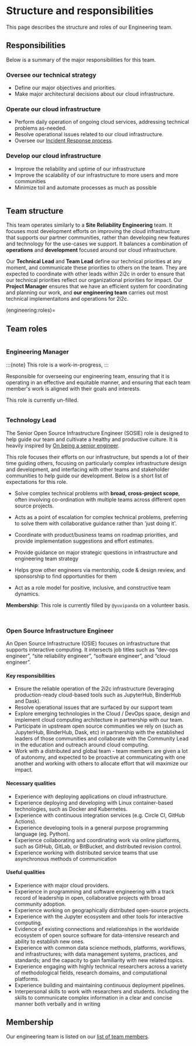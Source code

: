 # Structure and responsibilities

This page describes the structure and roles of our Engineering team.

## Responsibilities

Below is a summary of the major responsibilities for this team.

### Oversee our technical strategy

- Define our major objectives and priorities.
- Make major architectural decisions about our cloud infrastructure.

### Operate our cloud infrastructure

- Perform daily operation of ongoing cloud services, addressing technical problems as-needed.
- Resolve operational issues related to our cloud infrastructure.
- Oversee our [Incident Response process](../projects/managed-hubs/incidents.md).

### Develop our cloud infrastructure

- Improve the reliability and uptime of our infrastructure
- Improve the scalability of our infrastructure to more users and more communities
- Minimize toil and automate processes as much as possible

```{team} Engineering Team
```

## Team structure

This team operates similarly to a **Site Reliability Engineering** team.
It focuses most development efforts on improving the cloud infrastructure that supports our partner communities, rather than developing new features and technology for the use-cases we support.
It balances a combination of **operations** and **development** focused around our cloud infrastructure.

Our **Technical Lead** and **Team Lead** define our technical priorities at any moment, and communicate these priorities to others on the team.
They are expected to coordinate with other leads within 2i2c in order to ensure that our technical priorities reflect our organizational priorities for impact.
Our **Project Manager** ensures that we have an efficient system for coordinating and planning our work, and **our engineering team** carries out most technical implementaitons and operations for 2i2c.

(engineering:roles)=
## Team roles

```{role} Engineering Manager
```

### Engineering Manager

:::{note}
This role is a work-in-progress,
:::

Responsible for overseeing our engineering team, ensuring that it is operating in an effective and equitable manner, and ensuring that each team member's work is aligned with their goals and interests.

This role is currently un-filled.

```{role} Technology Lead
```

### Technology Lead

The Senior Open Source Infrastructure Engineer (SOSIE) role is designed to help guide our team and cultivate a healthy and productive culture.
It is heavily inspired by [On being a senior engineer](https://www.kitchensoap.com/2012/10/25/on-being-a-senior-engineer/).

This role focuses their efforts on our infrastructure, but spends a lot of their time guiding others, focusing on particularly complex infrastructure design and development, and interfacing with other teams and stakeholder communities to help guide our development. Below is a short list of expectations for this role.

- Solve complex technical problems with **broad, cross-project scope**, often
  involving co-ordination with multiple teams across different open source
  projects.

- Acts as a point of escalation for complex technical problems, preferring to
  solve them with collaborative guidance rather than 'just doing it'.

- Coordinate with product/business teams on roadmap priorities, and provide
  implementation suggestions and effort estimates.

- Provide guidance on major strategic questions in infrastructure and
  engineering team strategy

- Helps grow other engineers via mentorship, code & design review, and
  sponsorship to find opportunities for them

- Act as a role model for positive, inclusive, and constructive team dynamics.

**Membership**: This role is currently filled by `@yuvipanda` on a volunteer basis.

```{role} Open Source Infrastructure Engineer
```
```{role} Engineer
```

### Open Source Infrastructure Engineer

An Open Source Infrastructure (OSIE) focuses on infrastructure that supports interactive computing.
It intersects job titles such as “dev-ops engineer”, “site reliability engineer”, “software engineer”, and “cloud engineer”.

#### Key responsibilities

- Ensure the reliable operation of the 2i2c infrastructure (leveraging production-ready cloud-based tools such as JupyterHub, BinderHub and Dask).
- Resolve operational issues that are surfaced by our support team
- Explore emerging technologies in the Cloud / DevOps space, design and implement cloud computing architecture in partnership with our team.
- Participate in upstream open source communities we rely on (such as JupyterHub, BinderHub, Dask, etc) in partnership with the established leaders of those communities and collaborate with the Community Lead in the education and outreach around cloud computing.
- Work with a distributed and global team - team members are given a lot of autonomy, and expected to be proactive at communicating with one another and working with others to allocate effort that will maximize our impact.

#### Necessary qualities

- Experience with deploying applications on cloud infrastructure.
- Experience deploying and developing with Linux container-based technologies, such as Docker and Kubernetes.
- Experience with continuous integration services (e.g. Circle CI, GitHub Actions).
- Experience developing tools in a general purpose programming language (eg. Python).
- Experience collaborating and coordinating work via online platforms, such as GitHub, GitLab, or BitBucket, and distributed revision control.
- Experience working with distributed service teams that use asynchronous methods of communication

#### Useful qualities

- Experience with major cloud providers.
- Experience in programming and software engineering with a track record of leadership in open, collaborative projects with broad community adoption.
- Experience working on geographically distributed open-source projects.
- Experience with the Jupyter ecosystem and other tools for interactive computing.
- Evidence of existing connections and relationships in the worldwide ecosystem of open source software for data-intensive research and ability to establish new ones.
- Experience with common data science methods, platforms, workflows, and infrastructures; with data management systems, practices, and standards; and the capacity to gain familiarity with new related topics.
- Experience engaging with highly technical researchers across a variety of methodological fields, research domains, and computational platforms.
- Experience building and maintaining continuous deployment pipelines.
- Interpersonal skills to work with researchers and students. Including the skills to communicate complex information in a clear and concise manner both verbally and in writing

## Membership

Our engineering team is listed on our [list of team members](../reference/team.md).

